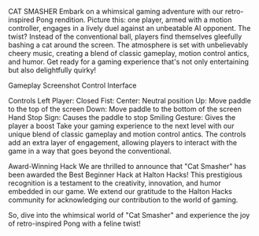 
CAT SMASHER
Embark on a whimsical gaming adventure with our retro-inspired Pong rendition. Picture this: one player, armed with a motion controller, engages in a lively duel against an unbeatable AI opponent. The twist? Instead of the conventional ball, players find themselves gleefully bashing a cat around the screen. The atmosphere is set with unbelievably cheery music, creating a blend of classic gameplay, motion control antics, and humor. Get ready for a gaming experience that's not only entertaining but also delightfully quirky!

Gameplay Screenshot
Control Interface

Controls
Left Player:
Closed Fist:
Center: Neutral position
Up: Move paddle to the top of the screen
Down: Move paddle to the bottom of the screen
Hand Stop Sign:
Causes the paddle to stop
Smiling Gesture:
Gives the player a boost
Take your gaming experience to the next level with our unique blend of classic gameplay and motion control antics. The controls add an extra layer of engagement, allowing players to interact with the game in a way that goes beyond the conventional.

Award-Winning Hack
We are thrilled to announce that "Cat Smasher" has been awarded the Best Beginner Hack at Halton Hacks! This prestigious recognition is a testament to the creativity, innovation, and humor embedded in our game. We extend our gratitude to the Halton Hacks community for acknowledging our contribution to the world of gaming.

So, dive into the whimsical world of "Cat Smasher" and experience the joy of retro-inspired Pong with a feline twist!
